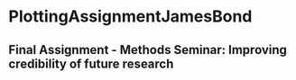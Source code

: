# PlottingAssignmentJamesBond
## Final Assignment - Methods Seminar: Improving credibility of future research 


